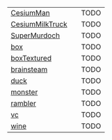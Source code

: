 |                                      |       |      |
|--------------------------------------|-------|------|
| [CesiumMan](CesiumMan)               | ![]() | TODO |
| [CesiumMilkTruck](CesiumMilkTruck)   | ![]() | TODO |
| [SuperMurdoch](SuperMurdoch)         | ![]() | TODO |
| [box](box)                           | ![]() | TODO |
| [boxTextured](boxTextured)           | ![]() | TODO |
| [brainsteam](brainsteam)             | ![]() | TODO |
| [duck](duck)                         | ![]() | TODO |
| [monster](monster)                   | ![]() | TODO |
| [rambler](rambler)                   | ![]() | TODO |
| [vc](vc)                             | ![]() | TODO |
| [wine](wine)                         | ![]() | TODO |
